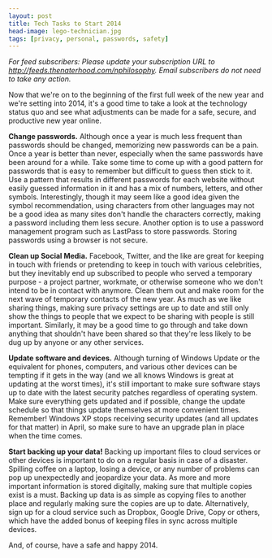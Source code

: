 ```yaml
---
layout: post
title: Tech Tasks to Start 2014
head-image: lego-technician.jpg
tags: [privacy, personal, passwords, safety]
---
```


*For feed subscribers: Please update your subscription URL to
http://feeds.thenaterhood.com/nphilosophy. Email subscribers do not need
to take any action.*

Now that we're on to the beginning of the first full week of the new
year and we're setting into 2014, it's a good time to take a look at the
technology status quo and see what adjustments can be made for a safe,
secure, and productive new year online.

**Change passwords.** Although once a year is much less frequent than
passwords should be changed, memorizing new passwords can be a pain.
Once a year is better than never, especially when the same passwords
have been around for a while. Take some time to come up with a good
pattern for passwords that is easy to remember but difficult to guess
then stick to it. Use a pattern that results in different passwords for
each website without easily guessed information in it and has a mix of
numbers, letters, and other symbols. Interestingly, though it may seem
like a good idea given the symbol recommendation, using characters from
other languages may not be a good idea as many sites don't handle the
characters correctly, making a password including them less secure.
Another option is to use a password management program such as LastPass
to store passwords. Storing passwords using a browser is not secure.

**Clean up Social Media.** Facebook, Twitter, and the like are great for
keeping in touch with friends or pretending to keep in touch with
various celebrities, but they inevitably end up subscribed to people who
served a temporary purpose - a project partner, workmate, or otherwise
someone who we don't intend to be in contact with anymore. Clean them
out and make room for the next wave of temporary contacts of the new
year. As much as we like sharing things, making sure privacy settings
are up to date and still only show the things to people that we expect
to be sharing with people is still important. Similarly, it may be a
good time to go through and take down anything that shouldn't have been
shared so that they're less likely to be dug up by anyone or any other
services.

**Update software and devices.** Although turning of Windows Update or
the equivalent for phones, computers, and various other devices can be
tempting if it gets in the way (and we all knows Windows is great at
updating at the worst times), it's still important to make sure software
stays up to date with the latest security patches regardless of
operating system. Make sure everything gets updated and if possible,
change the update schedule so that things update themselves at more
convenient times. Remember! Windows XP stops receiving security updates
(and all updates for that matter) in April, so make sure to have an
upgrade plan in place when the time comes.

**Start backing up your data!** Backing up important files to cloud
services or other devices is important to do on a regular basis in case
of a disaster. Spilling coffee on a laptop, losing a device, or any
number of problems can pop up unexpectedly and jeopardize your data. As
more and more important information is stored digitally, making sure
that multiple copies exist is a must. Backing up data is as simple as
copying files to another place and regularly making sure the copies are
up to date. Alternatively, sign up for a cloud service such as Dropbox,
Google Drive, Copy or others, which have the added bonus of keeping
files in sync across multiple devices.

And, of course, have a safe and happy 2014.
